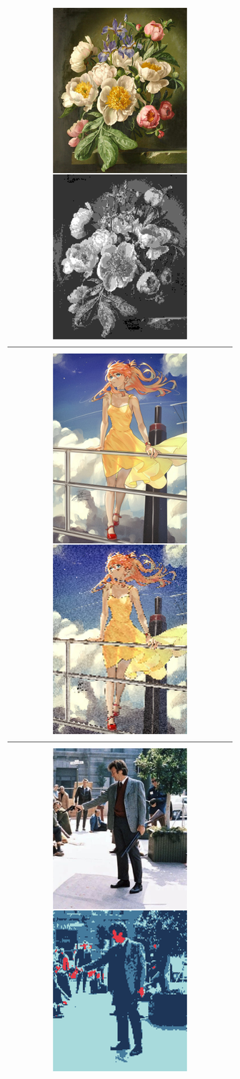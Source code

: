 <p align="center">
  <img src="assets/flowers.jpg" width="300" /> 
  <img src="assets/output/flowers_pixel.png" width="300" />
</p>

---

<p align="center">
  <img src="assets/asuka.jpeg" width="300" /> 
  <img src="assets/output/asuka_pixel.png" width="300" />
</p>

---

<p align="center">
  <img src="assets/dirty_harry.png" width="300" /> 
  <img src="assets/output/dirty_harry_pixel.png" width="300" />
</p>
